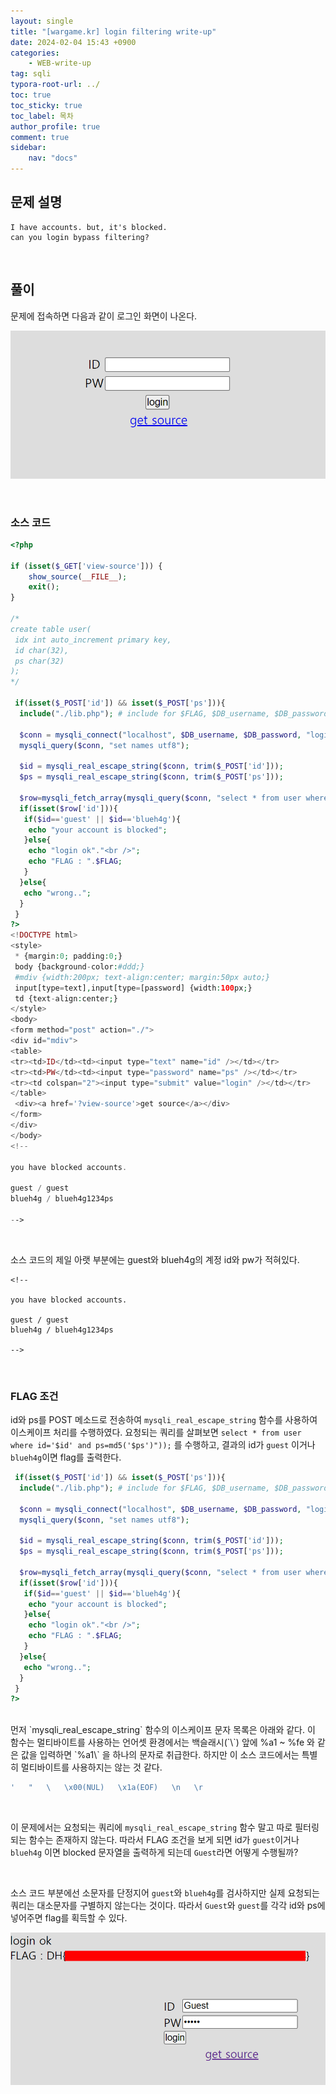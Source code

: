 ```yaml
---
layout: single
title: "[wargame.kr] login filtering write-up"
date: 2024-02-04 15:43 +0900
categories: 
    - WEB-write-up
tag: sqli
typora-root-url: ../
toc: true
toc_sticky: true
toc_label: 목차
author_profile: true
comment: true
sidebar:
    nav: "docs"
---
```


## 문제 설명

```text
I have accounts. but, it's blocked.
can you login bypass filtering?
```

<br>

## 풀이

문제에 접속하면 다음과 같이 로그인 화면이 나온다.

![image-20240204154512268](/images/2024-02-04-login-filtering/image-20240204154512268.png)

<br>

### 소스 코드

```php
<?php

if (isset($_GET['view-source'])) {
    show_source(__FILE__);
    exit();
}

/*
create table user(
 idx int auto_increment primary key,
 id char(32),
 ps char(32)
);
*/

 if(isset($_POST['id']) && isset($_POST['ps'])){
  include("./lib.php"); # include for $FLAG, $DB_username, $DB_password.

  $conn = mysqli_connect("localhost", $DB_username, $DB_password, "login_filtering");
  mysqli_query($conn, "set names utf8");

  $id = mysqli_real_escape_string($conn, trim($_POST['id']));
  $ps = mysqli_real_escape_string($conn, trim($_POST['ps']));

  $row=mysqli_fetch_array(mysqli_query($conn, "select * from user where id='$id' and ps=md5('$ps')"));
  if(isset($row['id'])){
   if($id=='guest' || $id=='blueh4g'){
    echo "your account is blocked";
   }else{
    echo "login ok"."<br />";
    echo "FLAG : ".$FLAG;
   }
  }else{
   echo "wrong..";
  }
 }
?>
<!DOCTYPE html>
<style>
 * {margin:0; padding:0;}
 body {background-color:#ddd;}
 #mdiv {width:200px; text-align:center; margin:50px auto;}
 input[type=text],input[type=[password] {width:100px;}
 td {text-align:center;}
</style>
<body>
<form method="post" action="./">
<div id="mdiv">
<table>
<tr><td>ID</td><td><input type="text" name="id" /></td></tr>
<tr><td>PW</td><td><input type="password" name="ps" /></td></tr>
<tr><td colspan="2"><input type="submit" value="login" /></td></tr>
</table>
 <div><a href='?view-source'>get source</a></div>
</form>
</div>
</body>
<!--

you have blocked accounts.

guest / guest
blueh4g / blueh4g1234ps

-->
```

<br>

소스 코드의 제일 아랫 부분에는 guest와 blueh4g의 계정 id와 pw가 적혀있다.

```text
<!--

you have blocked accounts.

guest / guest
blueh4g / blueh4g1234ps

-->
```

<br>

### FLAG 조건

id와 ps를 POST 메소드로 전송하여 `mysqli_real_escape_string` 함수를 사용하여 이스케이프 처리를 수행하였다. 요청되는 쿼리를 살펴보면 `select * from user where id='$id' and ps=md5('$ps')"));` 를 수행하고, 결과의 id가 `guest` 이거나 `blueh4g`이면 flag를 출력한다.

```php
 if(isset($_POST['id']) && isset($_POST['ps'])){
  include("./lib.php"); # include for $FLAG, $DB_username, $DB_password.

  $conn = mysqli_connect("localhost", $DB_username, $DB_password, "login_filtering");
  mysqli_query($conn, "set names utf8");

  $id = mysqli_real_escape_string($conn, trim($_POST['id']));
  $ps = mysqli_real_escape_string($conn, trim($_POST['ps']));

  $row=mysqli_fetch_array(mysqli_query($conn, "select * from user where id='$id' and ps=md5('$ps')"));
  if(isset($row['id'])){
   if($id=='guest' || $id=='blueh4g'){
    echo "your account is blocked";
   }else{
    echo "login ok"."<br />";
    echo "FLAG : ".$FLAG;
   }
  }else{
   echo "wrong..";
  }
 }
?>
```

<br>
먼저 `mysqli_real_escape_string` 함수의 이스케이프 문자 목록은 아래와 같다. 이 함수는 멀티바이트를 사용하는 언어셋 환경에서는 백슬래시(`\`) 앞에 %a1 ~ %fe 와 같은 값을 입력하면 `%a1\` 을 하나의 문자로 취급한다. 하지만 이 소스 코드에서는 특별히 멀티바이트를 사용하지는 않는 것 같다.

```php
'   "   \   \x00(NUL)   \x1a(EOF)   \n   \r
```

<br>

이 문제에서는 요청되는 쿼리에 `mysqli_real_escape_string` 함수 말고 따로 필터링 되는 함수는 존재하지 않는다. 따라서 FLAG 조건을 보게 되면 id가 `guest`이거나 `blueh4g` 이면 blocked 문자열을 출력하게 되는데 `Guest`라면 어떻게 수행될까?

<br>

소스 코드 부분에선 소문자를 단정지어 `guest`와 `blueh4g`를 검사하지만 실제 요청되는 쿼리는 대소문자를 구별하지 않는다는 것이다. 따라서 `Guest`와 `guest`를 각각 id와 ps에 넣어주면 flag를 획득할 수 있다.

![image-20240204162838070](/images/2024-02-04-login-filtering/image-20240204162838070.png)
